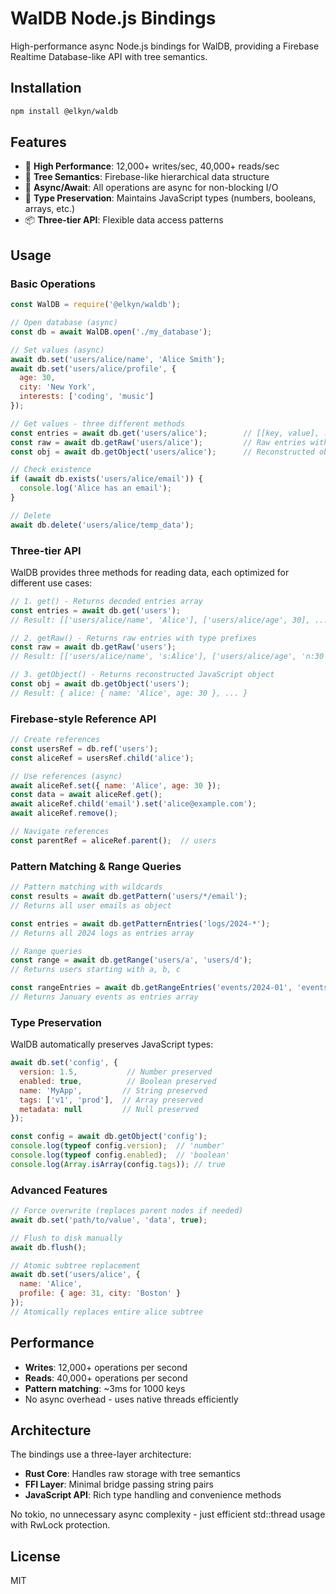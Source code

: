 # WalDB Node.js Bindings

High-performance async Node.js bindings for WalDB, providing a Firebase Realtime Database-like API with tree semantics.

## Installation

```bash
npm install @elkyn/waldb
```

## Features

- 🚀 **High Performance**: 12,000+ writes/sec, 40,000+ reads/sec
- 🌲 **Tree Semantics**: Firebase-like hierarchical data structure
- 🔄 **Async/Await**: All operations are async for non-blocking I/O
- 🎯 **Type Preservation**: Maintains JavaScript types (numbers, booleans, arrays, etc.)
- 📦 **Three-tier API**: Flexible data access patterns

## Usage

### Basic Operations

```javascript
const WalDB = require('@elkyn/waldb');

// Open database (async)
const db = await WalDB.open('./my_database');

// Set values (async)
await db.set('users/alice/name', 'Alice Smith');
await db.set('users/alice/profile', {
  age: 30,
  city: 'New York',
  interests: ['coding', 'music']
});

// Get values - three different methods
const entries = await db.get('users/alice');        // [[key, value], ...] array
const raw = await db.getRaw('users/alice');         // Raw entries with type prefixes
const obj = await db.getObject('users/alice');      // Reconstructed object

// Check existence
if (await db.exists('users/alice/email')) {
  console.log('Alice has an email');
}

// Delete
await db.delete('users/alice/temp_data');
```

### Three-tier API

WalDB provides three methods for reading data, each optimized for different use cases:

```javascript
// 1. get() - Returns decoded entries array
const entries = await db.get('users');
// Result: [['users/alice/name', 'Alice'], ['users/alice/age', 30], ...]

// 2. getRaw() - Returns raw entries with type prefixes
const raw = await db.getRaw('users');  
// Result: [['users/alice/name', 's:Alice'], ['users/alice/age', 'n:30'], ...]

// 3. getObject() - Returns reconstructed JavaScript object
const obj = await db.getObject('users');
// Result: { alice: { name: 'Alice', age: 30 }, ... }
```

### Firebase-style Reference API

```javascript
// Create references
const usersRef = db.ref('users');
const aliceRef = usersRef.child('alice');

// Use references (async)
await aliceRef.set({ name: 'Alice', age: 30 });
const data = await aliceRef.get();
await aliceRef.child('email').set('alice@example.com');
await aliceRef.remove();

// Navigate references
const parentRef = aliceRef.parent();  // users
```

### Pattern Matching & Range Queries

```javascript
// Pattern matching with wildcards
const results = await db.getPattern('users/*/email');
// Returns all user emails as object

const entries = await db.getPatternEntries('logs/2024-*');
// Returns all 2024 logs as entries array

// Range queries
const range = await db.getRange('users/a', 'users/d');
// Returns users starting with a, b, c

const rangeEntries = await db.getRangeEntries('events/2024-01', 'events/2024-02');
// Returns January events as entries array
```

### Type Preservation

WalDB automatically preserves JavaScript types:

```javascript
await db.set('config', {
  version: 1.5,           // Number preserved
  enabled: true,          // Boolean preserved
  name: 'MyApp',         // String preserved
  tags: ['v1', 'prod'],  // Array preserved
  metadata: null         // Null preserved
});

const config = await db.getObject('config');
console.log(typeof config.version);  // 'number'
console.log(typeof config.enabled);  // 'boolean'
console.log(Array.isArray(config.tags)); // true
```

### Advanced Features

```javascript
// Force overwrite (replaces parent nodes if needed)
await db.set('path/to/value', 'data', true);

// Flush to disk manually
await db.flush();

// Atomic subtree replacement
await db.set('users/alice', {
  name: 'Alice',
  profile: { age: 31, city: 'Boston' }
});
// Atomically replaces entire alice subtree
```

## Performance

- **Writes**: 12,000+ operations per second
- **Reads**: 40,000+ operations per second  
- **Pattern matching**: ~3ms for 1000 keys
- No async overhead - uses native threads efficiently

## Architecture

The bindings use a three-layer architecture:
- **Rust Core**: Handles raw storage with tree semantics
- **FFI Layer**: Minimal bridge passing string pairs
- **JavaScript API**: Rich type handling and convenience methods

No tokio, no unnecessary async complexity - just efficient std::thread usage with RwLock protection.

## License

MIT